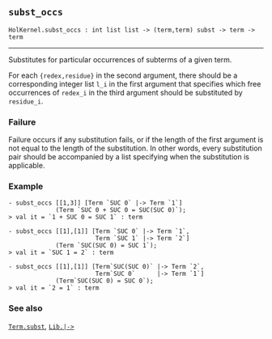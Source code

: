 ## `subst_occs`

``` hol4
HolKernel.subst_occs : int list list -> (term,term) subst -> term -> term
```

------------------------------------------------------------------------

Substitutes for particular occurrences of subterms of a given term.

For each `{redex,residue}` in the second argument, there should be a
corresponding integer list `l_i` in the first argument that specifies
which free occurrences of `redex_i` in the third argument should be
substituted by `residue_i`.

### Failure

Failure occurs if any substitution fails, or if the length of the first
argument is not equal to the length of the substitution. In other words,
every substitution pair should be accompanied by a list specifying when
the substitution is applicable.

### Example

``` hol4
- subst_occs [[1,3]] [Term `SUC 0` |-> Term `1`]
             (Term `SUC 0 + SUC 0 = SUC(SUC 0)`);
> val it = `1 + SUC 0 = SUC 1` : term

- subst_occs [[1],[1]] [Term `SUC 0` |-> Term `1`,
                        Term `SUC 1` |-> Term `2`]
             (Term `SUC(SUC 0) = SUC 1`);
> val it = `SUC 1 = 2` : term

- subst_occs [[1],[1]] [Term`SUC(SUC 0)` |-> Term `2`,
                        Term`SUC 0`      |-> Term `1`]
             (Term`SUC(SUC 0) = SUC 0`);
> val it = `2 = 1` : term
```

### See also

[`Term.subst`](#Term.subst), [`Lib.|->`](#Lib..GZKQ4)

